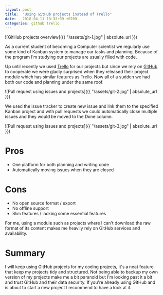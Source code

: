 ```yaml
---
layout: post
title:  "Using GitHub projects instead of Trello"
date:   2018-04-11 13:32:09 +0200
categories: github trello
---
```


![GitHub projects overview]({{ "/assets/git-1.jpg" | absolute_url }})

As a current student of becoming a Computer scientist we regularly use some kind
of Kanban system to manage our tasks and planning. Because of the program I'm
studying our projects are usually filled with code.

Up until recently we used [Trello][trello] for our projects but since we rely on
[GitHub][github] to cooperate we were gladly surprised when they released their
project module which has similar features as Trello. Now all of a sudden we had
both our code and planning under the same roof.

![Pull request using issues and projects]({{ "/assets/git-2.jpg" | absolute_url }})

We used the issue tracker to create new issue and link them to the specified
Kanban project and with pull requests we could automatically close multiple
issues and they would be moved to the Done column.

![Pull request using issues and projects]({{ "/assets/git-3.jpg" | absolute_url }})

# Pros
- One platform for both planning and writing code
- Automatically moving issues when they are closed

# Cons
- No open source format / export
- No offline support
- Slim features / lacking some essential features

For me, using a module such as projects where I can't download the raw format of
its content makes me heavily rely on GitHub services and availability.

# Summary
I will keep using GitHub projects for my coding projects, it's a neat feature
that keep my projects tidy and structured. Not being able to backup my own
version of my projects make me a bit paranoid but I'm looking past it a bit and
trust GitHub and their data security. If you're already using GitHub and is
about to start a new project I recommend to have a look at it.

[github]: https://github.com
[trello]: https://trello.com
